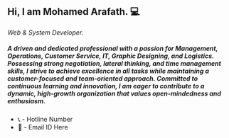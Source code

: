 ## Hi, I am Mohamed Arafath. 💻
*Web & System Developer.*
##### A driven and dedicated professional with a passion for Management, Operations, Customer Service, IT, Graphic Designing, and Logistics. Possessing strong negotiation, lateral thinking, and time management skills, I strive to achieve excellence in all tasks while maintaining a customer-focused and team-oriented approach. Committed to continuous learning and innovation, I am eager to contribute to a dynamic, high-growth organization that values open-mindedness and enthusiasm.

- 📞 - Hotline Number  
- 💬 - Email ID Here



  
<!--
Welcome to my profile
Here are some ideas to get you started:

- 🔭 I’m currently working on ...
- 🌱 I’m currently learning ...
- 👯 I’m looking to collaborate on ...
- 🤔 I’m looking for help with ...
- 💬 Ask me about ...
- 📫 How to reach me: ...
- 😄 Pronouns: ...
- ⚡ Fun fact: ...
-->
